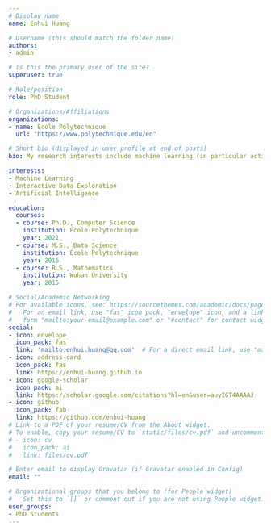 ```yaml
---
# Display name
name: Enhui Huang

# Username (this should match the folder name)
authors:
- admin

# Is this the primary user of the site?
superuser: true

# Role/position
role: PhD Student

# Organizations/Affiliations
organizations:
- name: École Polytechnique
  url: "https://www.polytechnique.edu/en"

# Short bio (displayed in user profile at end of posts)
bio: My research interests include machine learning (in particular active learning) and interactive data exploration.

interests:
- Machine Learning
- Interactive Data Exploration
- Artificial Intelligence

education:
  courses:
  - course: Ph.D., Computer Science
    institution: École Polytechnique
    year: 2021
  - course: M.S., Data Science
    institution: École Polytechnique
    year: 2016
  - course: B.S., Mathematics
    institution: Wuhan University
    year: 2015

# Social/Academic Networking
# For available icons, see: https://sourcethemes.com/academic/docs/page-builder/#icons
#   For an email link, use "fas" icon pack, "envelope" icon, and a link in the
#   form "mailto:your-email@example.com" or "#contact" for contact widget.
social:
- icon: envelope
  icon_pack: fas
  link: 'mailto:enhui.huang@qq.com'  # For a direct email link, use "mailto:test@example.org".
- icon: address-card
  icon_pack: fas
  link: https://enhui-huang.github.io
- icon: google-scholar
  icon_pack: ai
  link: https://scholar.google.com/citations?hl=en&user=auyIGT4AAAAJ
- icon: github
  icon_pack: fab
  link: https://github.com/enhui-huang
# Link to a PDF of your resume/CV from the About widget.
# To enable, copy your resume/CV to `static/files/cv.pdf` and uncomment the lines below.
# - icon: cv
#   icon_pack: ai
#   link: files/cv.pdf

# Enter email to display Gravatar (if Gravatar enabled in Config)
email: ""

# Organizational groups that you belong to (for People widget)
#   Set this to `[]` or comment out if you are not using People widget.
user_groups:
- PhD Students
---
```


<!--Nelson Bighetti is a professor of artificial intelligence at the Stanford AI Lab. His research interests include distributed robotics, mobile computing and programmable matter. He leads the Robotic Neurobiology group, which develops self-reconfiguring robots, systems of self-organizing robots, and mobile sensor networks.

Lorem ipsum dolor sit amet, consectetur adipiscing elit. Sed neque elit, tristique placerat feugiat ac, facilisis vitae arcu. Proin eget egestas augue. Praesent ut sem nec arcu pellentesque aliquet. Duis dapibus diam vel metus tempus vulputate.-->
